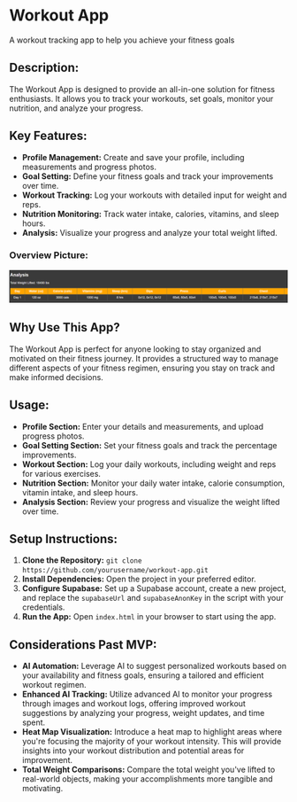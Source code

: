 # Workout App

A workout tracking app to help you achieve your fitness goals

## Description:

The Workout App is designed to provide an all-in-one solution for fitness enthusiasts. It allows you to track your workouts, set goals, monitor your nutrition, and analyze your progress.

## Key Features:

- **Profile Management:** Create and save your profile, including measurements and progress photos.
- **Goal Setting:** Define your fitness goals and track your improvements over time.
- **Workout Tracking:** Log your workouts with detailed input for weight and reps.
- **Nutrition Monitoring:** Track water intake, calories, vitamins, and sleep hours.
- **Analysis:** Visualize your progress and analyze your total weight lifted.

### Overview Picture:
![Overview of Workout Tracking](https://github.com/Brock-Denton/Workout-App/blob/main/workoutExample.png)

## Why Use This App?

The Workout App is perfect for anyone looking to stay organized and motivated on their fitness journey. It provides a structured way to manage different aspects of your fitness regimen, ensuring you stay on track and make informed decisions.

## Usage:

- **Profile Section:** Enter your details and measurements, and upload progress photos.
- **Goal Setting Section:** Set your fitness goals and track the percentage improvements.
- **Workout Section:** Log your daily workouts, including weight and reps for various exercises.
- **Nutrition Section:** Monitor your daily water intake, calorie consumption, vitamin intake, and sleep hours.
- **Analysis Section:** Review your progress and visualize the weight lifted over time.

## Setup Instructions:

1. **Clone the Repository:** `git clone https://github.com/yourusername/workout-app.git`
2. **Install Dependencies:** Open the project in your preferred editor.
3. **Configure Supabase:** Set up a Supabase account, create a new project, and replace the `supabaseUrl` and `supabaseAnonKey` in the script with your credentials.
4. **Run the App:** Open `index.html` in your browser to start using the app.

## Considerations Past MVP:

- **AI Automation:** Leverage AI to suggest personalized workouts based on your availability and fitness goals, ensuring a tailored and efficient workout regimen.
- **Enhanced AI Tracking:** Utilize advanced AI to monitor your progress through images and workout logs, offering improved workout suggestions by analyzing your progress, weight updates, and time spent.
- **Heat Map Visualization:** Introduce a heat map to highlight areas where you're focusing the majority of your workout intensity. This will provide insights into your workout distribution and potential areas for improvement.
- **Total Weight Comparisons:** Compare the total weight you've lifted to real-world objects, making your accomplishments more tangible and motivating.
